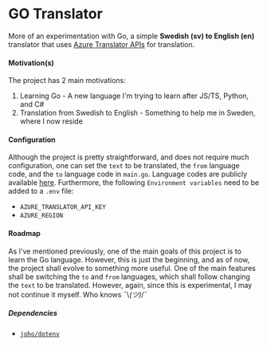 # GO Translator

More of an experimentation with Go, a simple **Swedish (sv) to English (en)** translator that uses [Azure Translator APIs](https://azure.microsoft.com/en-us/services/cognitive-services/translator/) for translation.

#### Motivation(s)

The project has 2 main motivations:

1. Learning Go - A new language I'm trying to learn after JS/TS, Python, and C#
2. Translation from Swedish to English - Something to help me in Sweden, where I now reside

#### Configuration

Although the project is pretty straightforward, and does not require much configuration, one can set the `text` to be translated, the `from` language code, and the `to` language code in `main.go`. Language codes are publicly available [here](https://api.cognitive.microsofttranslator.com/languages?api-version=3.0).
Furthermore, the following `Environment variables` need to be added to a `.env` file:

- `AZURE_TRANSLATOR_API_KEY`
- `AZURE_REGION`

#### Roadmap

As I've mentioned previously, one of the main goals of this project is to learn the Go language. However, this is just the beginning, and as of now, the project shall evolve to something more useful. One of the main features shall be switching the `to` and `from` languages, which shall follow changing the `text` to be translated. However, again, since this is experimental, I may not continue it myself. Who knows ¯\\_(ツ)_/¯

##### Dependencies

- [`joho/dotenv`](github.com/joho/godotenv)
